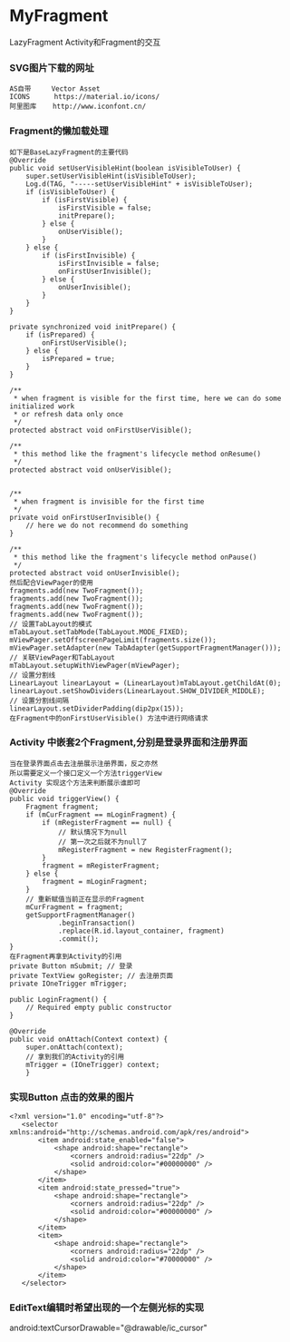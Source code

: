 # MyFragment
LazyFragment Activity和Fragment的交互

### SVG图片下载的网址
    AS自带     Vector Asset
    ICONS      https://material.io/icons/
    阿里图库    http://www.iconfont.cn/

### Fragment的懒加载处理
    如下是BaseLazyFragment的主要代码
    @Override
    public void setUserVisibleHint(boolean isVisibleToUser) {
        super.setUserVisibleHint(isVisibleToUser);
        Log.d(TAG, "-----setUserVisibleHint" + isVisibleToUser);
        if (isVisibleToUser) {
            if (isFirstVisible) {
                isFirstVisible = false;
                initPrepare();
            } else {
                onUserVisible();
            }
        } else {
            if (isFirstInvisible) {
                isFirstInvisible = false;
                onFirstUserInvisible();
            } else {
                onUserInvisible();
            }
        }
    }

    private synchronized void initPrepare() {
        if (isPrepared) {
            onFirstUserVisible();
        } else {
            isPrepared = true;
        }
    }

    /**
     * when fragment is visible for the first time, here we can do some initialized work
     * or refresh data only once
     */
    protected abstract void onFirstUserVisible();

    /**
     * this method like the fragment's lifecycle method onResume()
     */
    protected abstract void onUserVisible();


    /**
     * when fragment is invisible for the first time
     */
    private void onFirstUserInvisible() {
        // here we do not recommend do something
    }

    /**
     * this method like the fragment's lifecycle method onPause()
     */
    protected abstract void onUserInvisible();
    然后配合ViewPager的使用
    fragments.add(new TwoFragment());
    fragments.add(new TwoFragment());
    fragments.add(new TwoFragment());
    fragments.add(new TwoFragment());
    // 设置TabLayout的模式
    mTabLayout.setTabMode(TabLayout.MODE_FIXED);
    mViewPager.setOffscreenPageLimit(fragments.size());
    mViewPager.setAdapter(new TabAdapter(getSupportFragmentManager()));
    // 关联ViewPager和TabLayout
    mTabLayout.setupWithViewPager(mViewPager);
    // 设置分割线
    LinearLayout linearLayout = (LinearLayout)mTabLayout.getChildAt(0);
    linearLayout.setShowDividers(LinearLayout.SHOW_DIVIDER_MIDDLE);
    // 设置分割线间隔
    linearLayout.setDividerPadding(dip2px(15));
    在Fragment中的onFirstUserVisible() 方法中进行网络请求

### Activity 中嵌套2个Fragment,分别是登录界面和注册界面
    当在登录界面点击去注册展示注册界面，反之亦然
    所以需要定义一个接口定义一个方法triggerView
    Activity 实现这个方法来判断展示谁即可
    @Override
    public void triggerView() {
        Fragment fragment;
        if (mCurFragment == mLoginFragment) {
            if (mRegisterFragment == null) {
                // 默认情况下为null
                // 第一次之后就不为null了
                mRegisterFragment = new RegisterFragment();
            }
            fragment = mRegisterFragment;
        } else {
            fragment = mLoginFragment;
        }
        // 重新赋值当前正在显示的Fragment
        mCurFragment = fragment;
        getSupportFragmentManager()
                .beginTransaction()
                .replace(R.id.layout_container, fragment)
                .commit();
    }
    在Fragment再拿到Activity的引用
    private Button mSubmit; // 登录
    private TextView goRegister; // 去注册页面
    private IOneTrigger mTrigger;

    public LoginFragment() {
        // Required empty public constructor
    }

    @Override
    public void onAttach(Context context) {
        super.onAttach(context);
        // 拿到我们的Activity的引用
        mTrigger = (IOneTrigger) context;
        }

### 实现Button 点击的效果的图片
    <?xml version="1.0" encoding="utf-8"?>
       <selector xmlns:android="http://schemas.android.com/apk/res/android">
           <item android:state_enabled="false">
               <shape android:shape="rectangle">
                   <corners android:radius="22dp" />
                   <solid android:color="#00000000" />
               </shape>
           </item>
           <item android:state_pressed="true">
               <shape android:shape="rectangle">
                   <corners android:radius="22dp" />
                   <solid android:color="#00000000" />
               </shape>
           </item>
           <item>
               <shape android:shape="rectangle">
                   <corners android:radius="22dp" />
                   <solid android:color="#70000000" />
               </shape>
           </item>
       </selector>

### EditText编辑时希望出现的一个左侧光标的实现
   android:textCursorDrawable="@drawable/ic_cursor"
   <shape xmlns:android="http://schemas.android.com/apk/res/android"
       android:shape="rectangle">
       <size android:width="2dp" />
       <corners android:radius="0.5dp" />
       <solid android:color="@color/colorAccent" />
   </shape>
